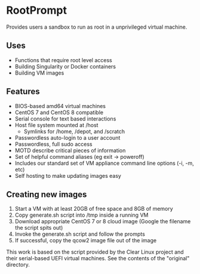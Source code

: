 # RootPrompt

Provides users a sandbox to run as root in a unprivileged virtual machine.

## Uses
* Functions that require root level access
* Building Singularity or Docker containers
* Building VM images

## Features
* BIOS-based amd64 virtual machines
* CentOS 7 and CentOS 8 compatible
* Serial console for text based interactions
* Host file system mounted at /host
  * Symlinks for /home, /depot, and /scratch
* Passwordless auto-login to a user account
* Passwordless, full sudo access
* MOTD describe critical pieces of information
* Set of helpful command aliases (eg exit -> poweroff)
* Includes our standard set of VM appliance command line options (-i, -m, etc)
* Self hosting to make updating images easy

## Creating new images
1. Start a VM with at least 20GB of free space and 8GB of memory
1. Copy generate.sh script into /tmp inside a running VM
1. Download appropriate CentOS 7 or 8 cloud image (Google the filename the script spits out)
1. Invoke the generate.sh script and follow the prompts
1. If successful, copy the qcow2 image file out of the image

This work is based on the script provided by the Clear Linux project and their serial-based UEFI virtual machines. See the contents of the "original" directory.

